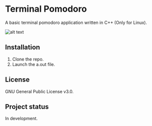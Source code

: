 # Terminal Pomodoro

A basic terminal pomodoro application written in C++ (Only for Linux). 

![alt text](https://gitlab.com/Gibsol/terminal-pomodoro/-/blob/main/images/terminal%20pomodoro.png)

## Installation
1. Clone the repo.
2. Launch the a.out file.  

## License
GNU General Public License v3.0.

## Project status
In development.
